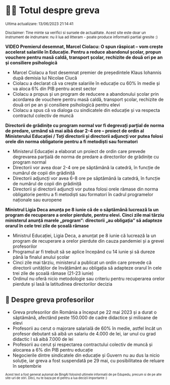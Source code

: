 # 👩‍🏫 Totul despre greva
<sub>Ultima actualizare: 13/06/2023 21:14:41</sub>

<sub>Disclaimer: Tine minte sa verifici si sursele de actualitate. Acest site este doar un instrument de indrumare: nu il lua ad litteram - poate produce informatii partial gresite :)</sub>

**VIDEO Premierul desemnat, Marcel Ciolacu: O spun răspicat – vom crește accelerat salariile în Educație. Pentru a reduce abandonul școlar, propun vouchere pentru masă caldă, transport școlar, rechizite de două ori pe an și consiliere psihologică**
- Marcel Ciolacu a fost desemnat premier de președintele Klaus Iohannis după demisia lui Nicolae Ciucă
- Ciolacu a declarat că va crește salariile în educație cu 60% în medie și va aloca 6% din PIB pentru acest sector
- Ciolacu a propus și un program de reducere a abandonului școlar prin acordarea de vouchere pentru masă caldă, transport școlar, rechizite de două ori pe an și consiliere psihologică pentru elevi
- Ciolacu a spus că va dialoga cu sindicatele din educație și va respecta contractul colectiv de muncă

**Directorii de grădinițe cu program normal vor fi degrevați parțial de norma de predare, urmând să mai aibă doar 2-4 ore – proiect de ordin al Ministerului Educației / Toți directorii și directorii adjuncți vor putea folosi orele din norma obligatorie pentru a fi metodiști sau formatori**
- Ministerul Educației a elaborat un proiect de ordin care prevede degrevarea parțială de norma de predare a directorilor de grădinițe cu program normal
- Directorii vor avea doar 2-4 ore pe săptămână la catedră, în funcție de numărul de copii din grădiniță
- Directorii adjuncți vor avea 6-8 ore pe săptămână la catedră, în funcție de numărul de copii din grădiniță
- Directorii și directorii adjuncți vor putea folosi orele rămase din norma obligatorie pentru a fi metodiști sau formatori în cadrul programelor naționale sau europene

**Ministrul Ligia Deca anunța pe 8 iunie că de o săptămână lucrează la un program de recuperare a orelor pierdute, pentru elevi. Cinci zile mai târziu ministerul anunță marele „program“: directorii „au obligația“ să adapteze orarul în cele trei zile de școală rămase**
- Ministrul Educației, Ligia Deca, a anunțat pe 8 iunie că lucrează la un program de recuperare a orelor pierdute din cauza pandemiei și a grevei profesorilor
- Programul ar fi trebuit să se aplice începând cu 14 iunie și să dureze până la finalul anului școlar
- Cinci zile mai târziu, ministerul a publicat un ordin care prevede că directorii unităților de învățământ au obligația să adapteze orarul în cele trei zile de școală rămase (21-23 iunie)
- Ordinul nu oferă nicio metodologie sau criteriu pentru recuperarea orelor pierdute și lasă la latitudinea directorilor decizia

## 🏫 Despre greva profesorilor
- Greva profesorilor din România a început pe 22 mai 2023 și a durat o săptămână, afectând peste 150.000 de cadre didactice și milioane de elevi
- Profesorii au cerut o majorare salarială de 60% în medie, astfel încât un profesor debutant să aibă un salariu de 4.000 de lei, iar unul cu grad didactic I să aibă 7.000 de lei
- Profesorii au cerut și respectarea contractului colectiv de muncă și alocarea a 6% din PIB pentru educație
- Negocierile dintre sindicatele din educație și Guvern nu au dus la nicio soluție, iar greva a fost suspendată pe 29 mai, cu posibilitatea de reluare în septembrie


<sub><sub>Acest text a fost generat automat de BingAI folosind ultimele informatii de pe Edupedu, precum si de pe alte site-uri de stiri. Deci, nu te baza pe el pentru a lua decizii importante :)</sub></sub>